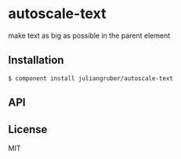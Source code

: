 
# autoscale-text

  make text as big as possible in the parent element

## Installation

    $ component install juliangruber/autoscale-text

## API

   

## License

  MIT
